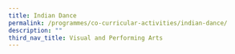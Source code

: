 ```yaml
---
title: Indian Dance
permalink: /programmes/co-curricular-activities/indian-dance/
description: ""
third_nav_title: Visual and Performing Arts
---
```

